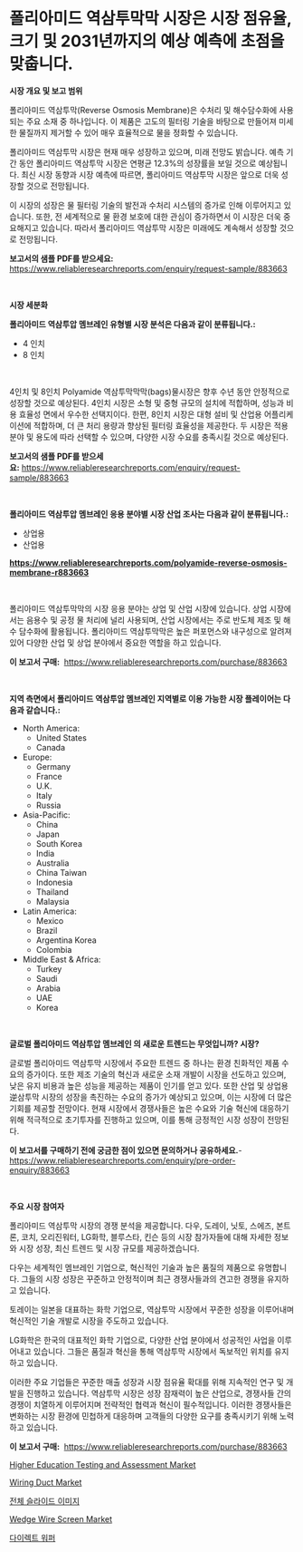 <p><h1>폴리아미드 역삼투막막 시장은 시장 점유율, 크기 및 2031년까지의 예상 예측에 초점을 맞춥니다.</h1></p><p><strong>시장 개요 및 보고 범위</strong></p>
<p><p>폴리아미드 역삼투막(Reverse Osmosis Membrane)은 수처리 및 해수담수화에 사용되는 주요 소재 중 하나입니다. 이 제품은 고도의 필터링 기술을 바탕으로 만들어져 미세한 물질까지 제거할 수 있어 매우 효율적으로 물을 정화할 수 있습니다. </p><p>폴리아미드 역삼투막 시장은 현재 매우 성장하고 있으며, 미래 전망도 밝습니다. 예측 기간 동안 폴리아미드 역삼투막 시장은 연평균 12.3%의 성장률을 보일 것으로 예상됩니다. 최신 시장 동향과 시장 예측에 따르면, 폴리아미드 역삼투막 시장은 앞으로 더욱 성장할 것으로 전망됩니다. </p><p>이 시장의 성장은 물 필터링 기술의 발전과 수처리 시스템의 증가로 인해 이루어지고 있습니다. 또한, 전 세계적으로 물 환경 보호에 대한 관심이 증가하면서 이 시장은 더욱 중요해지고 있습니다. 따라서 폴리아미드 역삼투막 시장은 미래에도 계속해서 성장할 것으로 전망됩니다.</p></p>
<p><strong>보고서의 샘플 PDF를 받으세요:</strong> <a href="https://www.reliableresearchreports.com/enquiry/request-sample/883663">https://www.reliableresearchreports.com/enquiry/request-sample/883663</a></p>
<p>&nbsp;</p>
<p><strong>시장 세분화</strong></p>
<p><strong>폴리아미드 역삼투압 멤브레인 유형별 시장 분석은 다음과 같이 분류됩니다.:</strong></p>
<p><ul><li>4 인치</li><li>8 인치</li></ul></p>
<p>&nbsp;</p>
<p><p>4인치 및 8인치 Polyamide 역삼투막막막(bags)물시장은 향후 수년 동안 안정적으로 성장할 것으로 예상된다. 4인치 시장은 소형 및 중형 규모의 설치에 적합하며, 성능과 비용 효율성 면에서 우수한 선택지이다. 한편, 8인치 시장은 대형 설비 및 산업용 어플리케이션에 적합하며, 더 큰 처리 용량과 향상된 필터링 효율성을 제공한다. 두 시장은 적용 분야 및 용도에 따라 선택할 수 있으며, 다양한 시장 수요를 충족시킬 것으로 예상된다.</p></p>
<p><strong>보고서의 샘플 PDF를 받으세요:</strong>&nbsp;<a href="https://www.reliableresearchreports.com/enquiry/request-sample/883663">https://www.reliableresearchreports.com/enquiry/request-sample/883663</a></p>
<p>&nbsp;</p>
<p><strong> 폴리아미드 역삼투압 멤브레인 응용 분야별 시장 산업 조사는 다음과 같이 분류됩니다.:</strong></p>
<p><ul><li>상업용</li><li>산업용</li></ul></p>
<p><strong><a href="https://www.reliableresearchreports.com/polyamide-reverse-osmosis-membrane-r883663">https://www.reliableresearchreports.com/polyamide-reverse-osmosis-membrane-r883663</a></strong></p>
<p>&nbsp;</p>
<p><p>폴리아미드 역삼투막막의 시장 응용 분야는 상업 및 산업 시장에 있습니다. 상업 시장에서는 음용수 및 공정 물 처리에 널리 사용되며, 산업 시장에서는 주로 반도체 제조 및 해수 담수화에 활용됩니다. 폴리아미드 역삼투막막은 높은 퍼포먼스와 내구성으로 알려져 있어 다양한 산업 및 상업 분야에서 중요한 역할을 하고 있습니다.</p></p>
<p><strong>이 보고서 구매:</strong>&nbsp; <a href="https://www.reliableresearchreports.com/purchase/883663">https://www.reliableresearchreports.com/purchase/883663</a></p>
<p>&nbsp;</p>
<p><strong>지역 측면에서 폴리아미드 역삼투압 멤브레인 지역별로 이용 가능한 시장 플레이어는 다음과 같습니다.:</strong></p>
<p><ul>
    <li>
        North America:
        <ul>
            <li>United States</li>
            <li>Canada</li>
        </ul>
    </li>
    <li>
        Europe:
        <ul>
            <li>Germany</li>
            <li>France</li>
            <li>U.K.</li>
            <li>Italy</li>
            <li>Russia</li>
        </ul>
    </li>
    <li>
        Asia-Pacific:
        <ul>
            <li>China</li>
            <li>Japan</li>
            <li>South Korea</li>
            <li>India</li>
            <li>Australia</li>
            <li>China Taiwan</li>
            <li>Indonesia</li>
            <li>Thailand</li>
            <li>Malaysia</li>
        </ul>
    </li>
    <li>
        Latin America:
        <ul>
            <li>Mexico</li>
            <li>Brazil</li>
            <li>Argentina Korea</li>
            <li>Colombia</li>
        </ul>
    </li>
    <li>
        Middle East & Africa:
        <ul>
            <li>Turkey</li>
            <li>Saudi</li>
            <li>Arabia</li>
            <li>UAE</li>
            <li>Korea</li>
        </ul>
    </li>
    </ul></p>
<p>&nbsp;</p>
<p><strong>글로벌 폴리아미드 역삼투압 멤브레인 의 새로운 트렌드는 무엇입니까? 시장?</strong></p>
<p><p>글로벌 폴리아미드 역삼투막 시장에서 주요한 트렌드 중 하나는 환경 친화적인 제품 수요의 증가이다. 또한 제조 기술의 혁신과 새로운 소재 개발이 시장을 선도하고 있으며, 낮은 유지 비용과 높은 성능을 제공하는 제품이 인기를 얻고 있다. 또한 산업 및 상업용逆삼투막 시장의 성장을 촉진하는 수요의 증가가 예상되고 있으며, 이는 시장에 더 많은 기회를 제공할 전망이다. 현재 시장에서 경쟁사들은 높은 수요와 기술 혁신에 대응하기 위해 적극적으로 초기투자를 진행하고 있으며, 이를 통해 긍정적인 시장 성장이 전망된다.</p></p>
<p><strong>이 보고서를 구매하기 전에 궁금한 점이 있으면 문의하거나 공유하세요.</strong>- <a href="https://www.reliableresearchreports.com/enquiry/pre-order-enquiry/883663">https://www.reliableresearchreports.com/enquiry/pre-order-enquiry/883663</a></p>
<p>&nbsp;</p>
<p><strong>주요 시장 참여자</strong></p>
<p><p>폴리아미드 역삼투막 시장의 경쟁 분석을 제공합니다. 다우, 도레이, 닛토, 스에즈, 본트론, 코치, 오리진워터, LG화학, 블루스타, 킨슨 등의 시장 참가자들에 대해 자세한 정보와 시장 성장, 최신 트렌드 및 시장 규모를 제공하겠습니다. </p><p>다우는 세계적인 멤브레인 기업으로, 혁신적인 기술과 높은 품질의 제품으로 유명합니다. 그들의 시장 성장은 꾸준하고 안정적이며 최근 경쟁사들과의 견고한 경쟁을 유지하고 있습니다. </p><p>토레이는 일본을 대표하는 화학 기업으로, 역삼투막 시장에서 꾸준한 성장을 이루어내며 혁신적인 기술 개발로 시장을 주도하고 있습니다. </p><p>LG화학은 한국의 대표적인 화학 기업으로, 다양한 산업 분야에서 성공적인 사업을 이루어내고 있습니다. 그들은 품질과 혁신을 통해 역삼투막 시장에서 독보적인 위치를 유지하고 있습니다. </p><p>이러한 주요 기업들은 꾸준한 매출 성장과 시장 점유율 확대를 위해 지속적인 연구 및 개발을 진행하고 있습니다. 역삼투막 시장은 성장 잠재력이 높은 산업으로, 경쟁사들 간의 경쟁이 치열하게 이루어지며 전략적인 협력과 혁신이 필수적입니다. 이러한 경쟁사들은 변화하는 시장 환경에 민첩하게 대응하며 고객들의 다양한 요구를 충족시키기 위해 노력하고 있습니다. </p></p>
<p><strong>이 보고서 구매:</strong>&nbsp;&nbsp;<a href="https://www.reliableresearchreports.com/purchase/883663">https://www.reliableresearchreports.com/purchase/883663</a></p>
<p><p><a href="https://github.com/mauripalmi/Market-Research-Report-List-2/blob/main/higher-education-testing-and-assessment-market.md">Higher Education Testing and Assessment Market</a></p><p><a href="https://issuu.com/reportprime-2/docs/wiring-duct-market-size-2030.pptx">Wiring Duct Market</a></p><p><a href="https://github.com/Madalyell456456/Market-Research-Report-List-1/blob/main/102835623612.md">전체 슬라이드 이미지</a></p><p><a href="https://issuu.com/reportprime-2/docs/wedge-wire-screen-market-size-2030.pptx">Wedge Wire Screen Market</a></p><p><a href="https://github.com/vs019sa3m8x/Market-Research-Report-List-1/blob/main/363270723611.md">다이렉트 워퍼</a></p></p>